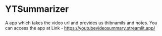 # YTSummarizer
A app which takes the video url and provides us thibnamils and notes.
You can access the app at Link - https://youtubevideosummary.streamlit.app/
